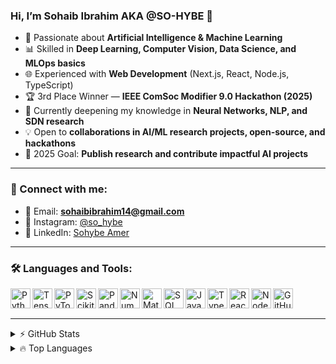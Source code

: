 ### Hi, I’m Sohaib Ibrahim AKA @SO-HYBE 🚀

- 🤖 Passionate about **Artificial Intelligence & Machine Learning**  
- 📊 Skilled in **Deep Learning, Computer Vision, Data Science, and MLOps basics**  
- 🌐 Experienced with **Web Development** (Next.js, React, Node.js, TypeScript)  
- 🏆 3rd Place Winner — **IEEE ComSoc Modifier 9.0 Hackathon (2025)**  
- 🌱 Currently deepening my knowledge in **Neural Networks, NLP, and SDN research**  
- 💡 Open to **collaborations in AI/ML research projects, open-source, and hackathons**  
- 🎯 2025 Goal: **Publish research and contribute impactful AI projects**  

---

### 🔗 Connect with me:
- 📧 Email: **sohaibibrahim14@gmail.com**  
- 📸 Instagram: [@so_hybe](https://www.instagram.com/so_hybe/)  
- 💼 LinkedIn: [Sohybe Amer](https://www.linkedin.com/in/sohib-amer-4bba05b9/)  

---

### 🛠️ Languages and Tools:
<img align="left" alt="Python" width="32px" src="https://cdn.jsdelivr.net/gh/devicons/devicon/icons/python/python-original.svg" />
<img align="left" alt="TensorFlow" width="32px" src="https://cdn.jsdelivr.net/gh/devicons/devicon/icons/tensorflow/tensorflow-original.svg"/>
<img align="left" alt="PyTorch" width="32px" src="https://cdn.jsdelivr.net/gh/devicons/devicon/icons/pytorch/pytorch-original.svg"/>
<img align="left" alt="Scikit-Learn" width="32px" src="https://scikit-learn.org/stable/_static/scikit-learn-logo-small.png"/>
<img align="left" alt="Pandas" width="32px" src="https://cdn.jsdelivr.net/gh/devicons/devicon/icons/pandas/pandas-original.svg"/>
<img align="left" alt="NumPy" width="32px" src="https://cdn.jsdelivr.net/gh/devicons/devicon/icons/numpy/numpy-original.svg"/>
<img align="left" alt="Matplotlib" width="32px" src="https://matplotlib.org/stable/_static/images/logo2.svg"/>
<img align="left" alt="SQL" width="32px" src="https://cdn.jsdelivr.net/gh/devicons/devicon/icons/postgresql/postgresql-original.svg" />
<img align="left" alt="JavaScript" width="32px" src="https://cdn.jsdelivr.net/gh/devicons/devicon/icons/javascript/javascript-original.svg"/>
<img align="left" alt="TypeScript" width="32px" src="https://cdn.jsdelivr.net/gh/devicons/devicon/icons/typescript/typescript-original.svg"/>
<img align="left" alt="React" width="32px" src="https://cdn.jsdelivr.net/gh/devicons/devicon/icons/react/react-original.svg"/>
<img align="left" alt="Node.js" width="32px" src="https://cdn.jsdelivr.net/gh/devicons/devicon/icons/nodejs/nodejs-original.svg"/>
<img align="left" alt="GitHub" width="32px" src="https://cdn.jsdelivr.net/gh/devicons/devicon/icons/github/github-original.svg"/>
<br />
<br />

---

<details>
  <summary>⚡ GitHub Stats</summary>

![Sohaib's GitHub stats](https://github-readme-stats.vercel.app/api?username=SO-HYBE&show_icons=true&theme=radical)

</details>

<details>
  <summary>🔥 Top Languages</summary>

![Top Langs](https://github-readme-stats.vercel.app/api/top-langs/?username=SO-HYBE&layout=compact&theme=radical)

</details>
